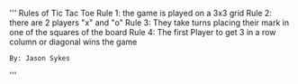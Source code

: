 '''
    Rules of Tic Tac Toe
    Rule 1: the game is played on a 3x3 grid
    Rule 2: there are 2 players "x" and "o"
    Rule 3: They take turns placing their mark in one
        of the squares of the board
    Rule 4: The first Player to get 3 in a row
        column or diagonal wins the game

    By: Jason Sykes
'''